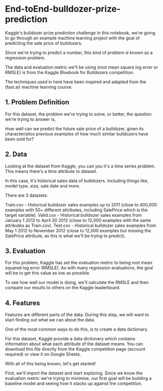 # End-toEnd-bulldozer-prize-prediction
Kaggle's bulldozer prize prediction challenge 
In this notebook, we're going to go through an example machine learning project with the goal of predicting the sale price of bulldozers.

Since we're trying to predict a number, this kind of problem is known as a regression problem.

The data and evaluation metric we'll be using (root mean square log error or RMSLE) is from the Kaggle Bluebook for Bulldozers competition.

The techniques used in here have been inspired and adapted from the (fast.ai) machine learning course.

## 1. Problem Definition
For this dataset, the problem we're trying to solve, or better, the question we're trying to answer is,

How well can we predict the future sale price of a bulldozer, given its characteristics previous examples of how much similar bulldozers have been sold for?

## 2. Data
Looking at the dataset from Kaggle, you can you it's a time series problem. This means there's a time attribute to dataset.

In this case, it's historical sales data of bulldozers. Including things like, model type, size, sale date and more.

There are 3 datasets:

Train.csv - Historical bulldozer sales examples up to 2011 (close to 400,000 examples with 50+ different attributes, including SalePrice which is the target variable).
Valid.csv - Historical bulldozer sales examples from January 1 2012 to April 30 2012 (close to 12,000 examples with the same attributes as Train.csv).
Test.csv - Historical bulldozer sales examples from May 1 2012 to November 2012 (close to 12,000 examples but missing the SalePrice attribute, as this is what we'll be trying to predict).

## 3. Evaluation
For this problem, Kaggle has set the evaluation metric to being root mean squared log error (RMSLE). As with many regression evaluations, the goal will be to get this value as low as possible.

To see how well our model is doing, we'll calculate the RMSLE and then compare our results to others on the Kaggle leaderboard.

## 4. Features
Features are different parts of the data. During this step, we will want to start finding out what we can about the data.

One of the most common ways to do this, is to create a data dictionary.

For this dataset, Kaggle provide a data dictionary which contains information about what each attribute of the dataset means. You can download this file directly from the Kaggle competition page (account required) or view it on Google Sheets.

With all of this being known, let's get started!

First, we'll import the dataset and start exploring. Since we know the evaluation metric we're trying to minimise, our first goal will be building a baseline model and seeing how it stacks up against the competition.
